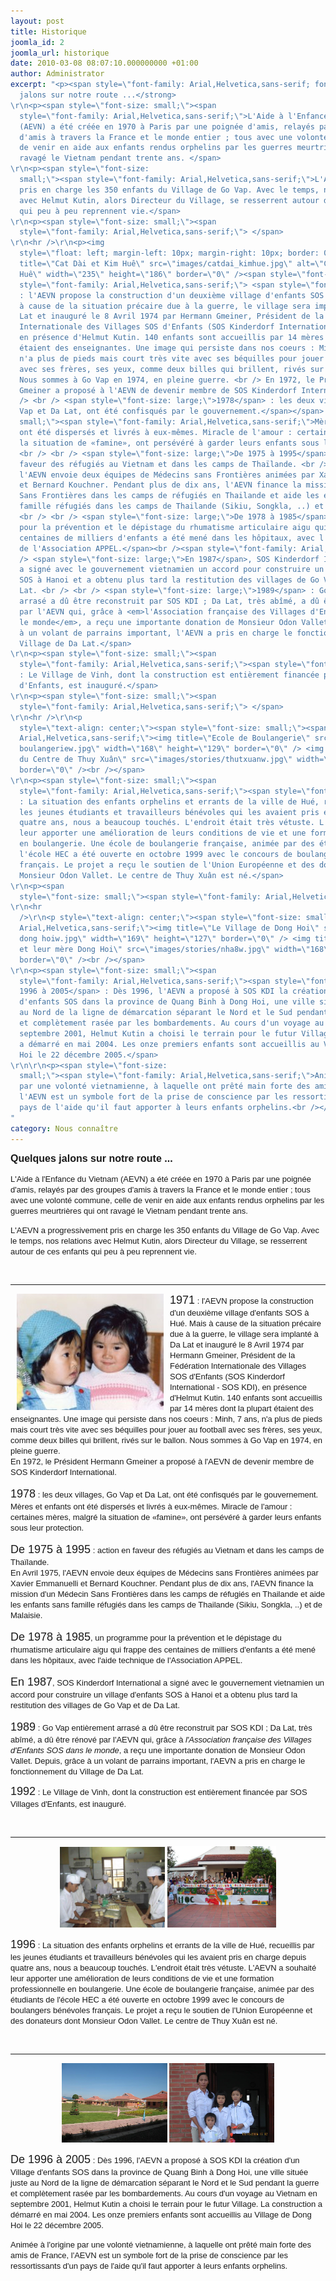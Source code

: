 ```yaml
---
layout: post
title: Historique
joomla_id: 2
joomla_url: historique
date: 2010-03-08 08:07:10.000000000 +01:00
author: Administrator
excerpt: "<p><span style=\"font-family: Arial,Helvetica,sans-serif; font-size: medium;\"><strong>Quelques
  jalons sur notre route ...</strong>
\r\n<p><span style=\"font-size: small;\"><span
  style=\"font-family: Arial,Helvetica,sans-serif;\">L'Aide à l'Enfance du Vietnam
  (AEVN) a été créée en 1970 à Paris par une poignée d'amis, relayés par des groupes
  d'amis à travers la France et le monde entier ; tous avec une volonté commune, celle
  de venir en aide aux enfants rendus orphelins par les guerres meurtrières qui ont
  ravagé le Vietnam pendant trente ans. </span>
\r\n<p><span style=\"font-size:
  small;\"><span style=\"font-family: Arial,Helvetica,sans-serif;\">L'AEVN a progressivement
  pris en charge les 350 enfants du Village de Go Vap. Avec le temps, nos relations
  avec Helmut Kutin, alors Directeur du Village, se resserrent autour de ces enfants
  qui peu à peu reprennent vie.</span>
\r\n<p><span style=\"font-size: small;\"><span
  style=\"font-family: Arial,Helvetica,sans-serif;\"> </span>
\r\n<hr />\r\n<p><img
  style=\"float: left; margin-left: 10px; margin-right: 10px; border: 0pt none;\"
  title=\"Cat Dài et Kim Huê\" src=\"images/catdai_kimhue.jpg\" alt=\"Cat Dài et Kim
  Huê\" width=\"235\" height=\"186\" border=\"0\" /><span style=\"font-size: small;\"><span
  style=\"font-family: Arial,Helvetica,sans-serif;\"> <span style=\"font-size: large;\">1971</span>
  : l'AEVN propose la construction d'un deuxième village d'enfants SOS à Hué. Mais
  à cause de la situation précaire due à la guerre, le village sera implanté à Da
  Lat et inauguré le 8 Avril 1974 par Hermann Gmeiner, Président de la Fédération
  Internationale des Villages SOS d'Enfants (SOS Kinderdorf International - SOS KDI),
  en présence d'Helmut Kutin. 140 enfants sont accueillis par 14 mères dont la plupart
  étaient des enseignantes. Une image qui persiste dans nos coeurs : Minh, 7 ans,
  n'a plus de pieds mais court très vite avec ses béquilles pour jouer au football
  avec ses frères, ses yeux, comme deux billes qui brillent, rivés sur le ballon.
  Nous sommes à Go Vap en 1974, en pleine guerre. <br /> En 1972, le Président Hermann
  Gmeiner a proposé à l'AEVN de devenir membre de SOS Kinderdorf International. <br
  /> <br /> <span style=\"font-size: large;\">1978</span> : les deux villages, Go
  Vap et Da Lat, ont été confisqués par le gouvernement.</span></span> <span style=\"font-size:
  small;\"><span style=\"font-family: Arial,Helvetica,sans-serif;\">Mères et enfants
  ont été dispersés et livrés à eux-mêmes. Miracle de l'amour : certaines mères, malgré
  la situation de «famine», ont persévéré à garder leurs enfants sous leur protection.
  <br /> <br /> <span style=\"font-size: large;\">De 1975 à 1995</span> : action en
  faveur des réfugiés au Vietnam et dans les camps de Thaïlande. <br /> En Avril 1975,
  l'AEVN envoie deux équipes de Médecins sans Frontières animées par Xavier Emmanuelli
  et Bernard Kouchner. Pendant plus de dix ans, l'AEVN finance la mission d'un Médecin
  Sans Frontières dans les camps de réfugiés en Thailande et aide les enfants sans
  famille réfugiés dans les camps de Thailande (Sikiu, Songkla, ..) et de Malaisie.
  <br /> <br /> <span style=\"font-size: large;\">De 1978 à 1985</span>, un programme
  pour la prévention et le dépistage du rhumatisme articulaire aigu qui frappe des
  centaines de milliers d'enfants a été mené dans les hôpitaux, avec l'aide technique
  de l'Association APPEL.</span><br /><span style=\"font-family: Arial,Helvetica,sans-serif;\"><br
  /> <span style=\"font-size: large;\">En 1987</span>, SOS Kinderdorf International
  a signé avec le gouvernement vietnamien un accord pour construire un village d'enfants
  SOS à Hanoi et a obtenu plus tard la restitution des villages de Go Vap et de Da
  Lat. <br /> <br /> <span style=\"font-size: large;\">1989</span> : Go Vap entièrement
  arrasé a dû être reconstruit par SOS KDI ; Da Lat, très abîmé, a dû être rénové
  par l'AEVN qui, grâce à <em>l'Association française des Villages d'Enfants SOS dans
  le monde</em>, a reçu une importante donation de Monsieur Odon Vallet. Depuis, grâce
  à un volant de parrains important, l'AEVN a pris en charge le fonctionnement du
  Village de Da Lat.</span>
\r\n<p><span style=\"font-size: small;\"><span
  style=\"font-family: Arial,Helvetica,sans-serif;\"><span style=\"font-size: large;\">1992</span>
  : Le Village de Vinh, dont la construction est entièrement financée par SOS Villages
  d'Enfants, est inauguré.</span>
\r\n<p><span style=\"font-size: small;\"><span
  style=\"font-family: Arial,Helvetica,sans-serif;\"> </span>
\r\n<hr />\r\n<p
  style=\"text-align: center;\"><span style=\"font-size: small;\"><span style=\"font-family:
  Arial,Helvetica,sans-serif;\"><img title=\"Ecole de Boulangerie\" src=\"images/stories/ecole
  boulangeriew.jpg\" width=\"168\" height=\"129\" border=\"0\" /> <img title=\"Enfants
  du Centre de Thuy Xuân\" src=\"images/stories/thutxuanw.jpg\" width=\"174\" height=\"130\"
  border=\"0\" /><br /></span>
\r\n<p><span style=\"font-size: small;\"><span
  style=\"font-family: Arial,Helvetica,sans-serif;\"><span style=\"font-size: large;\">1996</span>
  : La situation des enfants orphelins et errants de la ville de Hué, recueillis par
  les jeunes étudiants et travailleurs bénévoles qui les avaient pris en charge depuis
  quatre ans, nous a beaucoup touchés. L'endroit était très vétuste. L'AEVN a souhaité
  leur apporter une amélioration de leurs conditions de vie et une formation professionnelle
  en boulangerie. Une école de boulangerie française, animée par des étudiants de
  l'école HEC a été ouverte en octobre 1999 avec le concours de boulangers bénévoles
  français. Le projet a reçu le soutien de l'Union Européenne et des donateurs dont
  Monsieur Odon Vallet. Le centre de Thuy Xuân est né.</span>
\r\n<p><span
  style=\"font-size: small;\"><span style=\"font-family: Arial,Helvetica,sans-serif;\"> </span>
\r\n<hr
  />\r\n<p style=\"text-align: center;\"><span style=\"font-size: small;\"><span style=\"font-family:
  Arial,Helvetica,sans-serif;\"><img title=\"Le Village de Dong Hoi\" src=\"images/stories/village
  dong hoiw.jpg\" width=\"169\" height=\"127\" border=\"0\" /> <img title=\"Enfants
  et leur mère Dong Hoi\" src=\"images/stories/nha8w.jpg\" width=\"168\" height=\"127\"
  border=\"0\" /><br /></span>
\r\n<p><span style=\"font-size: small;\"><span
  style=\"font-family: Arial,Helvetica,sans-serif;\"><span style=\"font-size: large;\">De
  1996 à 2005</span> : Dès 1996, l'AEVN a proposé à SOS KDI la création d'un Village
  d'enfants SOS dans la province de Quang Binh à Dong Hoi, une ville située juste
  au Nord de la ligne de démarcation séparant le Nord et le Sud pendant la guerre
  et complètement rasée par les bombardements. Au cours d'un voyage au Vietnam en
  septembre 2001, Helmut Kutin a choisi le terrain pour le futur Village. La construction
  a démarré en mai 2004. Les onze premiers enfants sont accueillis au Village de Dong
  Hoi le 22 décembre 2005.</span>
\r\n\r\n<p><span style=\"font-size:
  small;\"><span style=\"font-family: Arial,Helvetica,sans-serif;\">Animée à l'origine
  par une volonté vietnamienne, à laquelle ont prêté main forte des amis de France,
  l'AEVN est un symbole fort de la prise de conscience par les ressortissants d'un
  pays de l'aide qu'il faut apporter à leurs enfants orphelins.<br /></span>
"
category: Nous connaître
---
```

<p><span style="font-family: Arial,Helvetica,sans-serif; font-size: medium;"><strong>Quelques jalons sur notre route ...</strong>

<p><span style="font-size: small;"><span style="font-family: Arial,Helvetica,sans-serif;">L'Aide à l'Enfance du Vietnam (AEVN) a été créée en 1970 à Paris par une poignée d'amis, relayés par des groupes d'amis à travers la France et le monde entier ; tous avec une volonté commune, celle de venir en aide aux enfants rendus orphelins par les guerres meurtrières qui ont ravagé le Vietnam pendant trente ans. </span>

<p><span style="font-size: small;"><span style="font-family: Arial,Helvetica,sans-serif;">L'AEVN a progressivement pris en charge les 350 enfants du Village de Go Vap. Avec le temps, nos relations avec Helmut Kutin, alors Directeur du Village, se resserrent autour de ces enfants qui peu à peu reprennent vie.</span>

<p><span style="font-size: small;"><span style="font-family: Arial,Helvetica,sans-serif;"> </span>

<hr />
<p><img style="float: left; margin-left: 10px; margin-right: 10px; border: 0pt none;" title="Cat Dài et Kim Huê" src="/assets/images/catdai_kimhue.jpg" alt="Cat Dài et Kim Huê" width="235" height="186" border="0" /><span style="font-size: small;"><span style="font-family: Arial,Helvetica,sans-serif;"> <span style="font-size: large;">1971</span> : l'AEVN propose la construction d'un deuxième village d'enfants SOS à Hué. Mais à cause de la situation précaire due à la guerre, le village sera implanté à Da Lat et inauguré le 8 Avril 1974 par Hermann Gmeiner, Président de la Fédération Internationale des Villages SOS d'Enfants (SOS Kinderdorf International - SOS KDI), en présence d'Helmut Kutin. 140 enfants sont accueillis par 14 mères dont la plupart étaient des enseignantes. Une image qui persiste dans nos coeurs : Minh, 7 ans, n'a plus de pieds mais court très vite avec ses béquilles pour jouer au football avec ses frères, ses yeux, comme deux billes qui brillent, rivés sur le ballon. Nous sommes à Go Vap en 1974, en pleine guerre. <br /> En 1972, le Président Hermann Gmeiner a proposé à l'AEVN de devenir membre de SOS Kinderdorf International. <br /> <br /> <span style="font-size: large;">1978</span> : les deux villages, Go Vap et Da Lat, ont été confisqués par le gouvernement.</span></span> <span style="font-size: small;"><span style="font-family: Arial,Helvetica,sans-serif;">Mères et enfants ont été dispersés et livrés à eux-mêmes. Miracle de l'amour : certaines mères, malgré la situation de «famine», ont persévéré à garder leurs enfants sous leur protection. <br /> <br /> <span style="font-size: large;">De 1975 à 1995</span> : action en faveur des réfugiés au Vietnam et dans les camps de Thaïlande. <br /> En Avril 1975, l'AEVN envoie deux équipes de Médecins sans Frontières animées par Xavier Emmanuelli et Bernard Kouchner. Pendant plus de dix ans, l'AEVN finance la mission d'un Médecin Sans Frontières dans les camps de réfugiés en Thailande et aide les enfants sans famille réfugiés dans les camps de Thailande (Sikiu, Songkla, ..) et de Malaisie. <br /> <br /> <span style="font-size: large;">De 1978 à 1985</span>, un programme pour la prévention et le dépistage du rhumatisme articulaire aigu qui frappe des centaines de milliers d'enfants a été mené dans les hôpitaux, avec l'aide technique de l'Association APPEL.</span><br /><span style="font-family: Arial,Helvetica,sans-serif;"><br /> <span style="font-size: large;">En 1987</span>, SOS Kinderdorf International a signé avec le gouvernement vietnamien un accord pour construire un village d'enfants SOS à Hanoi et a obtenu plus tard la restitution des villages de Go Vap et de Da Lat. <br /> <br /> <span style="font-size: large;">1989</span> : Go Vap entièrement arrasé a dû être reconstruit par SOS KDI ; Da Lat, très abîmé, a dû être rénové par l'AEVN qui, grâce à <em>l'Association française des Villages d'Enfants SOS dans le monde</em>, a reçu une importante donation de Monsieur Odon Vallet. Depuis, grâce à un volant de parrains important, l'AEVN a pris en charge le fonctionnement du Village de Da Lat.</span>

<p><span style="font-size: small;"><span style="font-family: Arial,Helvetica,sans-serif;"><span style="font-size: large;">1992</span> : Le Village de Vinh, dont la construction est entièrement financée par SOS Villages d'Enfants, est inauguré.</span>

<p><span style="font-size: small;"><span style="font-family: Arial,Helvetica,sans-serif;"> </span>

<hr />
<p style="text-align: center;"><span style="font-size: small;"><span style="font-family: Arial,Helvetica,sans-serif;"><img title="Ecole de Boulangerie" src="/assets/images/stories/ecole boulangeriew.jpg" width="168" height="129" border="0" /> <img title="Enfants du Centre de Thuy Xuân" src="/assets/images/stories/thutxuanw.jpg" width="174" height="130" border="0" /><br /></span>

<p><span style="font-size: small;"><span style="font-family: Arial,Helvetica,sans-serif;"><span style="font-size: large;">1996</span> : La situation des enfants orphelins et errants de la ville de Hué, recueillis par les jeunes étudiants et travailleurs bénévoles qui les avaient pris en charge depuis quatre ans, nous a beaucoup touchés. L'endroit était très vétuste. L'AEVN a souhaité leur apporter une amélioration de leurs conditions de vie et une formation professionnelle en boulangerie. Une école de boulangerie française, animée par des étudiants de l'école HEC a été ouverte en octobre 1999 avec le concours de boulangers bénévoles français. Le projet a reçu le soutien de l'Union Européenne et des donateurs dont Monsieur Odon Vallet. Le centre de Thuy Xuân est né.</span>

<p><span style="font-size: small;"><span style="font-family: Arial,Helvetica,sans-serif;"> </span>

<hr />
<p style="text-align: center;"><span style="font-size: small;"><span style="font-family: Arial,Helvetica,sans-serif;"><img title="Le Village de Dong Hoi" src="/assets/images/stories/village dong hoiw.jpg" width="169" height="127" border="0" /> <img title="Enfants et leur mère Dong Hoi" src="/assets/images/stories/nha8w.jpg" width="168" height="127" border="0" /><br /></span>

<p><span style="font-size: small;"><span style="font-family: Arial,Helvetica,sans-serif;"><span style="font-size: large;">De 1996 à 2005</span> : Dès 1996, l'AEVN a proposé à SOS KDI la création d'un Village d'enfants SOS dans la province de Quang Binh à Dong Hoi, une ville située juste au Nord de la ligne de démarcation séparant le Nord et le Sud pendant la guerre et complètement rasée par les bombardements. Au cours d'un voyage au Vietnam en septembre 2001, Helmut Kutin a choisi le terrain pour le futur Village. La construction a démarré en mai 2004. Les onze premiers enfants sont accueillis au Village de Dong Hoi le 22 décembre 2005.</span>


<p><span style="font-size: small;"><span style="font-family: Arial,Helvetica,sans-serif;">Animée à l'origine par une volonté vietnamienne, à laquelle ont prêté main forte des amis de France, l'AEVN est un symbole fort de la prise de conscience par les ressortissants d'un pays de l'aide qu'il faut apporter à leurs enfants orphelins.<br /></span>


